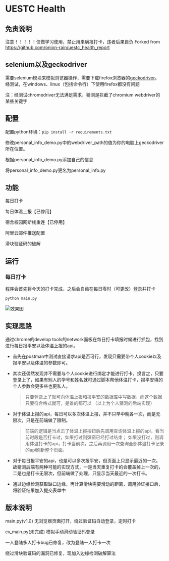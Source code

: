 # UESTC Health

## 免责说明

注意！！！！！仅做学习使用，禁止用来瞒报打卡，违者后果自负
Forked from https://github.com/onion-rain/uestc_health_report

## selenium以及geckodriver

需要selenium模块来模拟浏览器操作，需要下载firefox浏览器的[geckodriver](https://github.com/mozilla/geckodriver/releases)。
经测试，在windows、linux（包括命令行）下使用firefox都没有问题

注：经测试chromedriver无法满足需求，猜测是拦截了chromium webdriver的某些关键字

## 配置

配置python环境：`pip install -r requirements.txt`  

修改personal_info_demo.py中的webdriver_path的值为你的电脑上geckodriver所在位置。  

根据personal_info_demo.py添加自己的信息  

将personal_info_demo.py更名为personal_info.py  

## 功能

每日打卡  

每日体温上报【已停用】  

宿舍校园网断线重连【已停用】  

阿里云邮件推送配置  

滑块验证码的破解  

## 运行

### 每日打卡

程序会首先将今天的打卡完成，之后会自动在每日零时（可更改）登录并打卡

```bash
python main.py
```
![效果图](readme_imgs/2.jpg)


## 实现思路
通过chrome的develop tools的network面板在每日打卡填报时候进行抓包，找到进行每日报平安以及体温上报的api。
+ 首先在postman中测试直接请求api是否可行，发现只需要带个人cookie以及报平安以及体温的参数即可。
 
+ 其次还偶然发现并不需要与个人cookie进行绑定才能进行打卡，换言之，只要登录上了，如果有别人的学号和姓名就可通过脚本帮他体温打卡，报平安填的个人参数会更多些也更私人。
    > 只要登录上了就可向体温上报和报平安的数据库中写数据，而这个数据只要符合格式就可，是谁的都可以
    >（以上为个人猜测的后端实现）

+ 对于体温上报的api，每日可以多次体温上报，并不只早中晚各一次，而是无限次，只是在前端做了限制。
    > 前端的逻辑是当点击了体温上报按钮后先调用查询体温上报的api，看当前时段是否打卡过，如果打过则弹窗已经打过结束；
    > 如果没打过，则调用体温打卡的api，打卡当前次，之后再调用一次查询全部体温打卡记录的api刷新整个页面。
  
+ 对于每日报平安的api，也是可以多次报平安，但页面上只显示最近的一次。故猜测后端有两种可能的实现方式，一是当天重复打卡的会覆盖掉上一次的，二是也是打卡无限次，但前端做了处理，只显示当天最近的一次打卡。

+ 通过边缘检测获取缺口边缘，再计算滑块需要滑动的距离，调用验证接口后，将验证结果加入提交表单中

## 版本说明

main.py(v1.0) 无浏览器页面打开，绕过验证码自动登录，定时打卡

cv_main.py(未完成) 模拟手动滑动验证码登录

一人登陆多人打卡bug已修复，改为登陆一人打卡一次

绕过滑块验证码的漏洞已修复，现加入边缘检测破解算法
